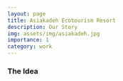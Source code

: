 ```yaml
---
layout: page
title: Asiakadeh Ecotourism Resort
description: Our Story
img: assets/img/asiakadeh.jpg
importance: 1
category: work
---
```


### The Idea

